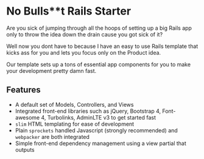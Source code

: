# No Bulls**t Rails Starter

Are you sick of jumping through all the hoops of setting up a big Rails app only to throw the idea down the drain cause you got sick of it? 

Well now you dont have to because I have an easy to use Rails template that kicks ass for you and lets you focus only on the Product idea.

Our template sets up a tons of essential app components for you to make your development pretty damn fast.

## Features

- A default set of Models, Controllers, and Views
- Integrated front-end libraries such as jQuery, Bootstrap 4, Font-awesome 4, Turbolinks, AdminLTE v3 to get started fast
- `slim` HTML templating for ease of development
- Plain `sprockets` handled Javascript (strongly recommended) and `webpacker` are both integrated
- Simple front-end dependency management using a view partial that outputs <script> tags
- File uploads are handled by `active_storage` with both remote and local options configured
- Testing is setup with `minitest` and `capybara`
- Deployment is handled with `mina`. Capistrano was not chosen because it has an rough outdated eco-system.
- Zero-downtime restarts with `mina-ng-puma`
- Server Configuration Helpers for `monit`, `nginx example`, `https ssl example`, `logrotate`, `backup example` is ready for you
- ActionCable is disabled, you can enable it once you "actually" need it

## Usage

The following command creates a new app caled `my_app_name`

```
find_replace(){
  grep -rl --exclude-dir="\.git" --exclude"README.md" "$1" $3 | xargs sed -i "s/$1/$2/g"
}

find_replace MyAppName YourAppName
find_replace my_app_name your_app_name
```

## Guides

* [Server Setup]()https://github.com/westonganger/my_app_name/blob/master/docs/server_setup.md
* [Deployment](https://github.com/westonganger/my_app_name/blob/master/docs/deploy.md)

## Credits

Created and maintained by [@westonganger](https://github.com/westonganger)
